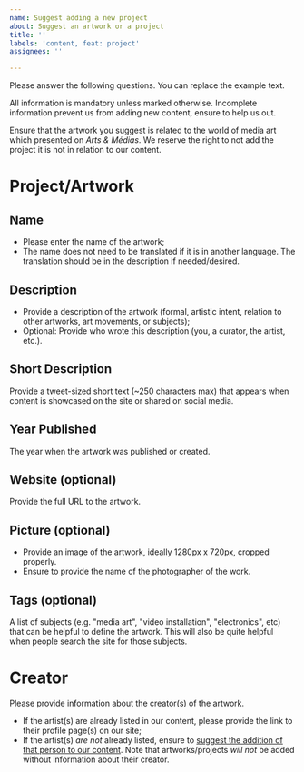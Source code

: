 ```yaml
---
name: Suggest adding a new project
about: Suggest an artwork or a project
title: ''
labels: 'content, feat: project'
assignees: ''

---
```


Please answer the following questions. You can replace the example text.

All information is mandatory unless marked otherwise. Incomplete information prevent us from adding new content, ensure to help us out.

Ensure that the artwork you suggest is related to the world of media art which presented on *Arts & Médias*. We reserve the right to not add the project it is not in relation to our content.


# Project/Artwork

## Name
- Please enter the name of the artwork;
- The name does not need to be translated if it is in another language. The translation should be in the description if needed/desired.

## Description
- Provide a description of the artwork (formal, artistic intent, relation to other artworks, art movements, or subjects);
- Optional: Provide who wrote this description (you, a curator, the artist, etc.).

## Short Description
Provide a tweet-sized short text (~250 characters max) that appears when content is showcased on the site or shared on social media.

## Year Published
The year when the artwork was published or created.

## Website (optional)
Provide the full URL to the artwork.

## Picture (optional)
- Provide an image of the artwork, ideally 1280px x 720px, cropped properly.
- Ensure to provide the name of the photographer of the work.

## Tags (optional)
A list of subjects (e.g. "media art", "video installation", "electronics", etc) that can be helpful to define the artwork. This will also be quite helpful when people search the site for those subjects.


# Creator

Please provide information about the creator(s) of the artwork.
- If the artist(s) are already listed in our content, please provide the link to their profile page(s) on our site;
- If the artist(s) *are not* already listed, ensure to [suggest the addition of that person to our content](https://github.com/emjibay/arts-et-medias/issues/new?labels=feat%3A+people&template=suggest-adding-a-new-person.md). Note that artworks/projects *will not* be added without information about their creator.
